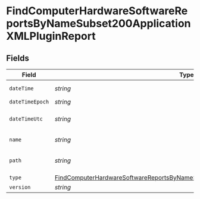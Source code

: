 # FindComputerHardwareSoftwareReportsByNameSubset200ApplicationXMLPluginReport


## Fields

| Field                                                                                                                                                                                           | Type                                                                                                                                                                                            | Required                                                                                                                                                                                        | Description                                                                                                                                                                                     | Example                                                                                                                                                                                         |
| ----------------------------------------------------------------------------------------------------------------------------------------------------------------------------------------------- | ----------------------------------------------------------------------------------------------------------------------------------------------------------------------------------------------- | ----------------------------------------------------------------------------------------------------------------------------------------------------------------------------------------------- | ----------------------------------------------------------------------------------------------------------------------------------------------------------------------------------------------- | ----------------------------------------------------------------------------------------------------------------------------------------------------------------------------------------------- |
| `dateTime`                                                                                                                                                                                      | *string*                                                                                                                                                                                        | :heavy_minus_sign:                                                                                                                                                                              | N/A                                                                                                                                                                                             | 2017-07-07 18:37:04                                                                                                                                                                             |
| `dateTimeEpoch`                                                                                                                                                                                 | *string*                                                                                                                                                                                        | :heavy_minus_sign:                                                                                                                                                                              | N/A                                                                                                                                                                                             | 1499470624555                                                                                                                                                                                   |
| `dateTimeUtc`                                                                                                                                                                                   | *string*                                                                                                                                                                                        | :heavy_minus_sign:                                                                                                                                                                              | N/A                                                                                                                                                                                             | 2017-07-07T18:37:04.555-0500                                                                                                                                                                    |
| `name`                                                                                                                                                                                          | *string*                                                                                                                                                                                        | :heavy_minus_sign:                                                                                                                                                                              | N/A                                                                                                                                                                                             | Quartz Composer.webplugin                                                                                                                                                                       |
| `path`                                                                                                                                                                                          | *string*                                                                                                                                                                                        | :heavy_minus_sign:                                                                                                                                                                              | N/A                                                                                                                                                                                             | /Library/Internet Plug-Ins/Quartz Composer.webplugin                                                                                                                                            |
| `type`                                                                                                                                                                                          | [FindComputerHardwareSoftwareReportsByNameSubset200ApplicationXMLPluginReportType](../../models/operations/findcomputerhardwaresoftwarereportsbynamesubset200applicationxmlpluginreporttype.md) | :heavy_minus_sign:                                                                                                                                                                              | N/A                                                                                                                                                                                             |                                                                                                                                                                                                 |
| `version`                                                                                                                                                                                       | *string*                                                                                                                                                                                        | :heavy_minus_sign:                                                                                                                                                                              | N/A                                                                                                                                                                                             | 1.4                                                                                                                                                                                             |